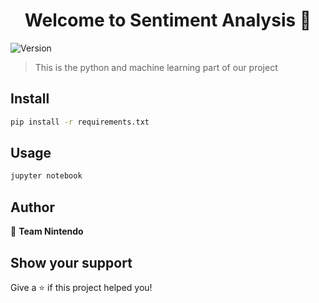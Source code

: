 <h1 align="center">Welcome to Sentiment Analysis 👋</h1>
<p>
  <img alt="Version" src="https://img.shields.io/badge/version-1.0.0-blue.svg?cacheSeconds=2592000" />
</p>

> This is the python and machine learning part of our project

## Install

```sh
pip install -r requirements.txt
```

## Usage

```sh
jupyter notebook
```

## Author

👤 **Team Nintendo**


## Show your support

Give a ⭐️ if this project helped you!

